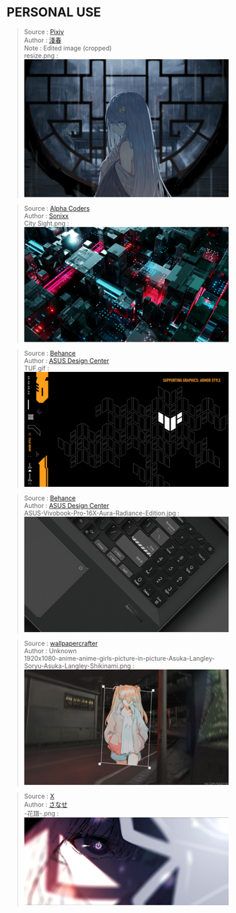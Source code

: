 PERSONAL USE
===

> Source : [Pixiv](https://www.pixiv.net/artworks/79070562)\
> Author : [淺春](https://www.pixiv.net/users/5662397)\
> Note : Edited image (cropped)\
> resize.png :
> ![resize.png](https://raw.githubusercontent.com/itz-ZEPH/ImageHost/refs/heads/main/Picture/resize.png)

> Source : [Alpha Coders](https://wall.alphacoders.com/big.php?i=1337390)\
> Author : [Sonixx](https://alphacoders.com/users/profile/134432/Sonixx)\
> City Sight.png :
> ![City Sight.png](https://raw.githubusercontent.com/itz-ZEPH/ImageHost/refs/heads/main/Picture/City%20Sight.png)

> Source : [Behance](https://www.behance.net/gallery/113991421/TUF-Gaming-Rebrand)\
> Author : [ASUS Design Center](https://www.behance.net/asusdesigncenter)\
> TUF.gif :
> ![TUF.gif](https://raw.githubusercontent.com/itz-ZEPH/ImageHost/refs/heads/main/Picture/TUF.gif)

> Source : [Behance](https://www.behance.net/gallery/133725137/ASUS-Vivobook-Pro-16X-Aura-Radiance-Edition)\
> Author : [ASUS Design Center](https://www.behance.net/asusdesigncenter)\
> ASUS-Vivobook-Pro-16X-Aura-Radiance-Edition.jpg :
> ![ASUS-Vivobook-Pro-16X-Aura-Radiance-Edition.jpg](https://raw.githubusercontent.com/itz-ZEPH/ImageHost/refs/heads/main/Picture/ASUS-Vivobook-Pro-16X-Aura-Radiance-Edition.jpg)

> Source : [wallpapercrafter](https://wallpapercrafter.com/143129-anime-anime-girls-picture-in-picture-asuka-langley-soryu-asuka-langley-shikinami.html)\
> Author : Unknown\
> 1920x1080-anime-anime-girls-picture-in-picture-Asuka-Langley-Soryu-Asuka-Langley-Shikinami.png :
> ![1920x1080-anime-anime-girls-picture-in-picture-Asuka-Langley-Soryu-Asuka-Langley-Shikinami.png](https://raw.githubusercontent.com/itz-ZEPH/ImageHost/refs/heads/main/Picture/1920x1080-anime-anime-girls-picture-in-picture-Asuka-Langley-Soryu-Asuka-Langley-Shikinami.png)

> Source : [X](https://x.com/ekakidayo_/status/1403669659262406658/photo/1)\
> Author : [さなせ](https://lit.link/zh-tw/sanase)\
> -花譜-.png :
> ![-花譜-.png](https://raw.githubusercontent.com/itz-ZEPH/ImageHost/refs/heads/main/Picture/-%E8%8A%B1%E8%AD%9C-.png)


